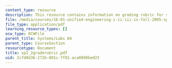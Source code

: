 ```yaml
---
content_type: resource
description: This resource contains information on grading rubric for systems problems.
file: /media/courses/16-01-unified-engineering-i-ii-iii-iv-fall-2005-spring-2006/2cfd0d36272b801c7f81aca8098bed23_sp2_2graderubric.pdf
file_type: application/pdf
learning_resource_types: []
ocw_type: OCWFile
parent_title: Systems/Labs 04
parent_type: CourseSection
resourcetype: Document
title: sp2_2graderubric.pdf
uid: 2cfd0d36-272b-801c-7f81-aca8098bed23
---
```

